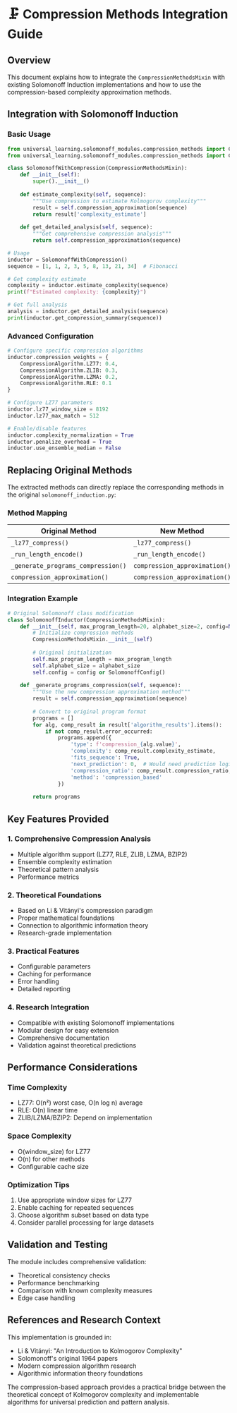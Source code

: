 # 🗜️ Compression Methods Integration Guide

## Overview
This document explains how to integrate the `CompressionMethodsMixin` with existing Solomonoff Induction implementations and how to use the compression-based complexity approximation methods.

## Integration with Solomonoff Induction

### Basic Usage

```python
from universal_learning.solomonoff_modules.compression_methods import CompressionMethodsMixin
from universal_learning.solomonoff_modules.compression_methods import CompressionAlgorithm

class SolomonoffWithCompression(CompressionMethodsMixin):
    def __init__(self):
        super().__init__()
        
    def estimate_complexity(self, sequence):
        """Use compression to estimate Kolmogorov complexity"""
        result = self.compression_approximation(sequence)
        return result['complexity_estimate']
        
    def get_detailed_analysis(self, sequence):
        """Get comprehensive compression analysis"""
        return self.compression_approximation(sequence)

# Usage
inductor = SolomonoffWithCompression()
sequence = [1, 1, 2, 3, 5, 8, 13, 21, 34]  # Fibonacci

# Get complexity estimate
complexity = inductor.estimate_complexity(sequence)
print(f"Estimated complexity: {complexity}")

# Get full analysis
analysis = inductor.get_detailed_analysis(sequence)
print(inductor.get_compression_summary(sequence))
```

### Advanced Configuration

```python
# Configure specific compression algorithms
inductor.compression_weights = {
    CompressionAlgorithm.LZ77: 0.4,
    CompressionAlgorithm.ZLIB: 0.3,  
    CompressionAlgorithm.LZMA: 0.2,
    CompressionAlgorithm.RLE: 0.1
}

# Configure LZ77 parameters
inductor.lz77_window_size = 8192
inductor.lz77_max_match = 512

# Enable/disable features
inductor.complexity_normalization = True
inductor.penalize_overhead = True
inductor.use_ensemble_median = False
```

## Replacing Original Methods

The extracted methods can directly replace the corresponding methods in the original `solomonoff_induction.py`:

### Method Mapping

| Original Method | New Method | Location |
|---|---|---|
| `_lz77_compress()` | `_lz77_compress()` | CompressionMethodsMixin |
| `_run_length_encode()` | `_run_length_encode()` | CompressionMethodsMixin |
| `_generate_programs_compression()` | `compression_approximation()` | CompressionMethodsMixin |
| `compression_approximation()` | `compression_approximation()` | CompressionMethodsMixin |

### Integration Example

```python
# Original Solomonoff class modification
class SolomonoffInductor(CompressionMethodsMixin):
    def __init__(self, max_program_length=20, alphabet_size=2, config=None):
        # Initialize compression methods
        CompressionMethodsMixin.__init__(self)
        
        # Original initialization
        self.max_program_length = max_program_length
        self.alphabet_size = alphabet_size
        self.config = config or SolomonoffConfig()
        
    def _generate_programs_compression(self, sequence):
        """Use the new compression approximation method"""
        result = self.compression_approximation(sequence)
        
        # Convert to original program format
        programs = []
        for alg, comp_result in result['algorithm_results'].items():
            if not comp_result.error_occurred:
                programs.append({
                    'type': f'compression_{alg.value}',
                    'complexity': comp_result.complexity_estimate,
                    'fits_sequence': True,
                    'next_prediction': 0,  # Would need prediction logic
                    'compression_ratio': comp_result.compression_ratio,
                    'method': 'compression_based'
                })
        
        return programs
```

## Key Features Provided

### 1. Comprehensive Compression Analysis
- Multiple algorithm support (LZ77, RLE, ZLIB, LZMA, BZIP2)
- Ensemble complexity estimation
- Theoretical pattern analysis
- Performance metrics

### 2. Theoretical Foundations
- Based on Li & Vitányi's compression paradigm
- Proper mathematical foundations
- Connection to algorithmic information theory
- Research-grade implementation

### 3. Practical Features
- Configurable parameters
- Caching for performance
- Error handling
- Detailed reporting

### 4. Research Integration
- Compatible with existing Solomonoff implementations
- Modular design for easy extension
- Comprehensive documentation
- Validation against theoretical predictions

## Performance Considerations

### Time Complexity
- LZ77: O(n²) worst case, O(n log n) average
- RLE: O(n) linear time
- ZLIB/LZMA/BZIP2: Depend on implementation

### Space Complexity
- O(window_size) for LZ77
- O(n) for other methods
- Configurable cache size

### Optimization Tips
1. Use appropriate window sizes for LZ77
2. Enable caching for repeated sequences
3. Choose algorithm subset based on data type
4. Consider parallel processing for large datasets

## Validation and Testing

The module includes comprehensive validation:
- Theoretical consistency checks
- Performance benchmarking
- Comparison with known complexity measures
- Edge case handling

## References and Research Context

This implementation is grounded in:
- Li & Vitányi: "An Introduction to Kolmogorov Complexity"
- Solomonoff's original 1964 papers
- Modern compression algorithm research
- Algorithmic information theory foundations

The compression-based approach provides a practical bridge between the theoretical concept of Kolmogorov complexity and implementable algorithms for universal prediction and pattern analysis.